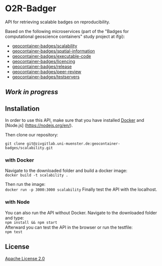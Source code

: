 # O2R-Badger

API for retrieving scalable badges on reproducibility. 

Based on the following microservices (part of the "Badges for computational geoscience containers" study project at ifgi):

- [geocontainer-badges/scalability](https://zivgitlab.uni-muenster.de/geocontainer-badges/scalability)
- [geocontainer-badges/spatial-information](https://zivgitlab.uni-muenster.de/geocontainer-badges/spatial-information)
- [geocontainer-badges/executable-code](https://zivgitlab.uni-muenster.de/geocontainer-badges/executable-code)
- [geocontainer-badges/licencing](https://zivgitlab.uni-muenster.de/geocontainer-badges/licencing)
- [geocontainer-badges/release](https://zivgitlab.uni-muenster.de/geocontainer-badges/release)
- [geocontainer-badges/peer-review](https://zivgitlab.uni-muenster.de/geocontainer-badges/peer-review)
- [geocontainer-badges/testservers](https://zivgitlab.uni-muenster.de/geocontainer-badges/testservers)

## _Work in progress_

## Installation

In order to use this API, make sure that you have installed [Docker](https://www.docker.com/) and [Node.js] (https://nodejs.org/en/).

Then clone our repository:

`git clone git@zivgitlab.uni-muenster.de:geocontainer-badges/scalability.git`

### with Docker

Navigate to the downloaded folder and build a docker image:  
`docker build -t scalability .`

Then run the image:  
`docker run -p 3000:3000 scalability`
Finally test the API with the localhost.

### with Node

You can also run the API without Docker.
Navigate to the downloaded folder and type:  
`npm install && npm start`  
Afterward you can test the API in the browser or run the testfile:  
`npm test`  

## License

[Apache License 2.0](https://zivgitlab.uni-muenster.de/geocontainer-badges/scalability/blob/master/LICENSE)